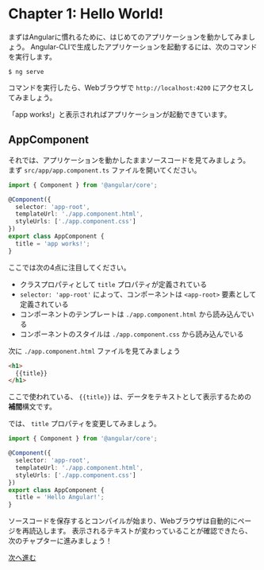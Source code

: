 # Chapter 1: Hello World!

まずはAngularに慣れるために、はじめてのアプリケーションを動かしてみましょう。
Angular-CLIで生成したアプリケーションを起動するには、次のコマンドを実行します。

```
$ ng serve
```

コマンドを実行したら、Webブラウザで `http://localhost:4200` にアクセスしてみましょう。

「app works!」と表示されればアプリケーションが起動できています。

## AppComponent

それでは、アプリケーションを動かしたままソースコードを見てみましょう。
まず `src/app/app.component.ts` ファイルを開いてください。

```ts
import { Component } from '@angular/core';

@Component({
  selector: 'app-root',
  templateUrl: './app.component.html',
  styleUrls: ['./app.component.css']
})
export class AppComponent {
  title = 'app works!';
}
```

ここでは次の4点に注目してください。

- クラスプロパティとして `title` プロパティが定義されている
- `selector: 'app-root'` によって、コンポーネントは `<app-root>` 要素として定義されている
- コンポーネントのテンプレートは `./app.component.html` から読み込んでいる
- コンポーネントのスタイルは `./app.component.css` から読み込んでいる

次に `./app.component.html` ファイルを見てみましょう

```html
<h1>
  {{title}}
</h1>
```

ここで使われている、 `{{title}}` は、データをテキストとして表示するための**補間**構文です。

では、 `title` プロパティを変更してみましょう。

```ts
import { Component } from '@angular/core';

@Component({
  selector: 'app-root',
  templateUrl: './app.component.html',
  styleUrls: ['./app.component.css']
})
export class AppComponent {
  title = 'Hello Angular!';
}
```

ソースコードを保存するとコンパイルが始まり、Webブラウザは自動的にページを再読込します。
表示されるテキストが変わっていることが確認できたら、次のチャプターに進みましょう！

[次へ進む](../ch-2/README.md)